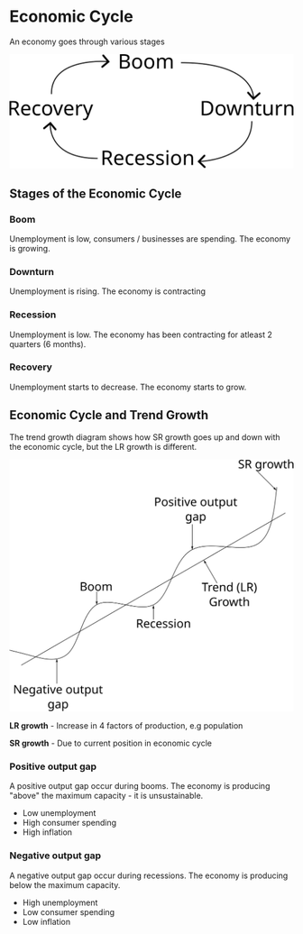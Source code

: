 # Economic Cycle #
An economy goes through various stages

![Economic Cycle Diagram](diagrams/economic_cycle.svg#mono-black)

## Stages of the Economic Cycle ##

### Boom ###
Unemployment is low, consumers / businesses are spending. The economy is growing.

### Downturn ###
Unemployment is rising. The economy is contracting

### Recession ###
Unemployment is low. The economy has been contracting for atleast 2 quarters (6 months).

### Recovery ###
Unemployment starts to decrease. The economy starts to grow.


## Economic Cycle and Trend Growth ##
The trend growth diagram shows how SR growth goes up and down with the economic cycle, but the LR growth is different.

![Trend growth diagram](diagrams/trend_growth.svg#mono-black)

**LR growth** - Increase in 4 factors of production, e.g population

**SR growth** - Due to current position in economic cycle

### Positive output gap ###
A positive output gap occur during booms. The economy is producing "above" the maximum capacity - it is unsustainable.
- Low unemployment 
- High consumer spending
- High inflation

### Negative output gap ###
A negative output gap occur during recessions. The economy is producing below the maximum capacity.
- High unemployment
- Low consumer spending
- Low inflation
